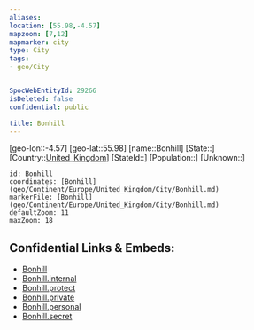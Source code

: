 ```yaml
---
aliases: 
location: [55.98,-4.57]
mapzoom: [7,12] 
mapmarker: city 
type: City
tags:
- geo/City


SpocWebEntityId: 29266
isDeleted: false
confidential: public

title: Bonhill
---
```

[geo-lon::-4.57]
[geo-lat::55.98]
[name::Bonhill]
[State::]
[Country::[United_Kingdom](geo/Continent/Europe/United_Kingdom.md)]
[StateId::]
[Population::]
[Unknown::]


```leaflet
id: Bonhill
coordinates: [Bonhill](geo/Continent/Europe/United_Kingdom/City/Bonhill.md)
markerFile: [Bonhill](geo/Continent/Europe/United_Kingdom/City/Bonhill.md)
defaultZoom: 11 
maxZoom: 18
```


## Confidential Links & Embeds: 
- [Bonhill](../../../../../../_public/geo/Continent/Europe/United_Kingdom/City/Bonhill.md) 
- [Bonhill.internal](../../../../../../_internal/geo/Continent/Europe/United_Kingdom/City/Bonhill.internal.md) 
- [Bonhill.protect](../../../../../../_protect/geo/Continent/Europe/United_Kingdom/City/Bonhill.protect.md) 
- [Bonhill.private](../../../../../../_private/geo/Continent/Europe/United_Kingdom/City/Bonhill.private.md) 
- [Bonhill.personal](../../../../../../_personal/geo/Continent/Europe/United_Kingdom/City/Bonhill.personal.md) 
- [Bonhill.secret](../../../../../../_secret/geo/Continent/Europe/United_Kingdom/City/Bonhill.secret.md) 
